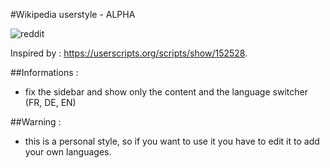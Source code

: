 #Wikipedia userstyle - ALPHA

![reddit](http://gniii.org/img/wiki.png)

Inspired by : https://userscripts.org/scripts/show/152528.

##Informations :

- fix the sidebar and show only the content and the language switcher (FR, DE, EN)

##Warning :

- this is a personal style, so if you want to use it you have to edit it to add your own languages.
